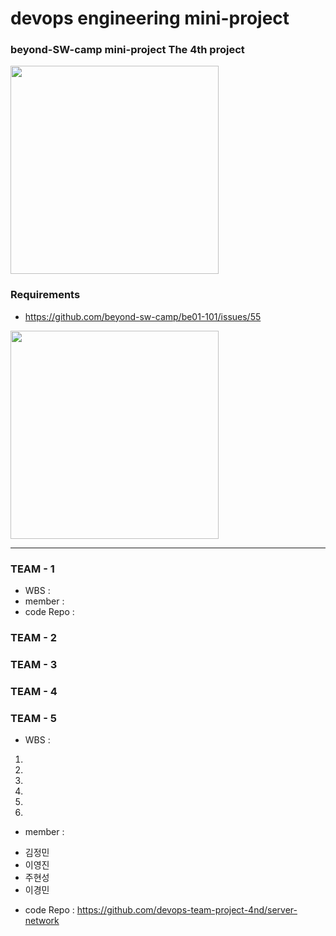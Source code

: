 # devops engineering mini-project
### beyond-SW-camp mini-project The 4th project

<img src="https://github.com/beyond-sw-camp/beyond-sw-camp-be01_4nd_mini-project/assets/87309910/705519d3-9ebe-4358-a143-4bca37128d78" width=333 />

### Requirements
- https://github.com/beyond-sw-camp/be01-101/issues/55
<img src="https://github.com/beyond-sw-camp/beyond-sw-camp-be01_4nd_mini-project/assets/87309910/dbf853e0-1c16-4c26-a5c3-6cbc01a96898" width=333 />

----
### TEAM - 1
- WBS :
- member :
- code Repo :
  
### TEAM - 2

### TEAM - 3

### TEAM - 4

### TEAM - 5
- WBS : 
1.
2.
3.
4.
5.
6.

- member : 
* 김정민
* 이영진
* 주현성
* 이경민

- code Repo :
https://github.com/devops-team-project-4nd/server-network 
